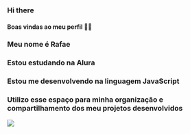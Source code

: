 ### Hi there
#### Boas vindas ao meu perfil 💙💙
### Meu nome é Rafae

### Estou estudando na Alura
### Estou me desenvolvendo na linguagem JavaScript
### Utilizo esse espaço para minha organização e compartilhamento dos meu projetos desenvolvidos

![](link)




